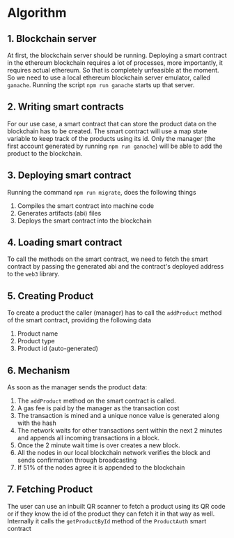 # Algorithm

## 1. Blockchain server

At first, the blockchain server should be running. Deploying a smart contract in the ethereum blockchain requires a lot of processes, more importantly, it requires actual ethereum. So that is completely unfeasible at the moment. So we need to use a local ethereum blockchain server emulator, called `ganache`. Running the script `npm run ganache` starts up that server.

## 2. Writing smart contracts

For our use case, a smart contract that can store the product data on the blockchain has to be created. The smart contract will use a map state variable to keep track of the products using its id. Only the manager (the first account generated by running `npm run ganache`) will be able to add the product to the blockchain. 

## 3. Deploying smart contract

Running the command `npm run migrate`, does the following things

1. Compiles the smart contract into machine code
2. Generates artifacts (abi) files
3. Deploys the smart contract into the blockchain

## 4. Loading smart contract

To call the methods on the smart contract, we need to fetch the smart contract by passing the generated abi and the contract's deployed address to the `web3` library.

## 5. Creating Product

To create a product the caller (manager) has to call the `addProduct` method of the smart contract, providing the following data

1. Product name
2. Product type
3. Product id (auto-generated)

## 6. Mechanism

As soon as the manager sends the product data:

1. The `addProduct` method on the smart contract is called.
2. A gas fee is paid by the manager as the transaction cost
3. The transaction is mined and a unique nonce value is generated along with the hash
4. The network waits for other transactions sent within the next 2 minutes and appends all incoming transactions in a block.
5. Once the 2 minute wait time is over creates a new block.
6. All the nodes in our local blockchain network verifies the block and sends confirmation through broadcasting
7. If 51% of the nodes agree it is appended to the blockchain

## 7. Fetching Product

The user can use an inbuilt QR scanner to fetch a product using its QR code or if they know the id of the product they can fetch it in that way as well. Internally it calls the `getProductById` method of the `ProductAuth` smart contract